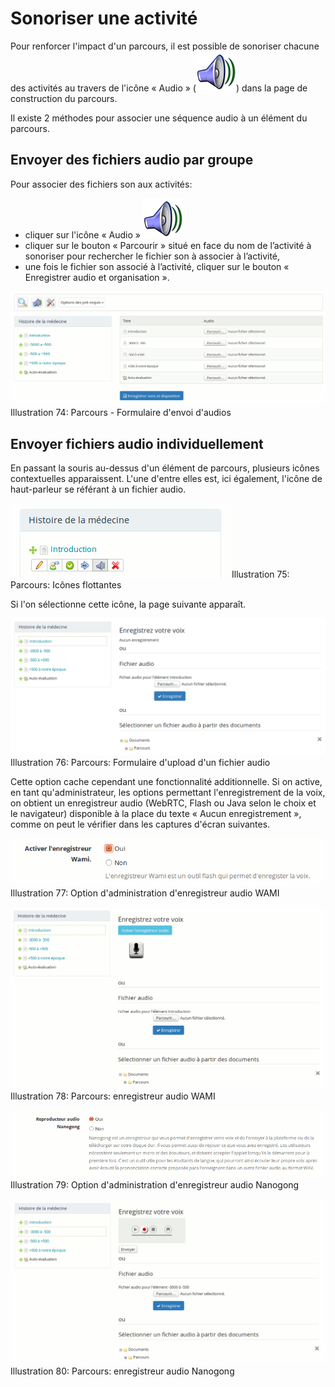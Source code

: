 # Sonoriser une activité

Pour renforcer l'impact d'un parcours, il est possible de sonoriser chacune des activités au travers de l'icône « Audio » \(![](../../.gitbook/assets/image121%20%281%29.png)\) dans la page de construction du parcours.

Il existe 2 méthodes pour associer une séquence audio à un élément du parcours.

## Envoyer des fichiers audio par groupe <a id="envoyer-des-fichiers-audio-par-groupe"></a>

Pour associer des fichiers son aux activités:

* cliquer sur l'icône « Audio » ![](../../.gitbook/assets/image122%20%281%29.png)
* cliquer sur le bouton « Parcourir » situé en face du nom de l’activité à sonoriser pour rechercher le fichier son à associer à l’activité,
* une fois le fichier son associé à l’activité, cliquer sur le bouton « Enregistrer audio et organisation ».

![](../../.gitbook/assets/image123%20%281%29.png)Illustration 74: Parcours - Formulaire d'envoi d'audios

## Envoyer fichiers audio individuellement <a id="envoyer-fichiers-audio-individuellement"></a>

En passant la souris au-dessus d'un élément de parcours, plusieurs icônes contextuelles apparaissent. L'une d'entre elles est, ici également, l'icône de haut-parleur se référant à un fichier audio.

![](../../.gitbook/assets/image124%20%281%29.png)Illustration 75: Parcours: Icônes flottantes

Si l'on sélectionne cette icône, la page suivante apparaît.

![](../../.gitbook/assets/image125%20%281%29.png)Illustration 76: Parcours: Formulaire d'upload d'un fichier audio

Cette option cache cependant une fonctionnalité additionnelle. Si on active, en tant qu'administrateur, les options permettant l'enregistrement de la voix, on obtient un enregistreur audio \(WebRTC, Flash ou Java selon le choix et le navigateur\) disponible à la place du texte « Aucun enregistrement », comme on peut le vérifier dans les captures d'écran suivantes.

![](../../.gitbook/assets/image126%20%281%29.png)Illustration 77: Option d'administration d'enregistreur audio WAMI

![](../../.gitbook/assets/image127%20%281%29.png)Illustration 78: Parcours: enregistreur audio WAMI

![](../../.gitbook/assets/image128%20%281%29.png)Illustration 79: Option d'administration d'enregistreur audio Nanogong

![](../../.gitbook/assets/image129%20%281%29.png)Illustration 80: Parcours: enregistreur audio Nanogong


